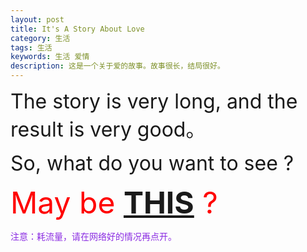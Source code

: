 ```yaml
---
layout: post
title: It's A Story About Love
category: 生活
tags: 生活
keywords: 生活 爱情
description: 这是一个关于爱的故事。故事很长，结局很好。
---
```


<font size=6>
The story is very long, and the result is very good。

So, what do you want to see ?
</font>


<font color= red size=8>May be  [**THIS**](/love/love.html) ?</font>


<font color=#8A2BE2 >注意：耗流量，请在网络好的情况再点开。</font>